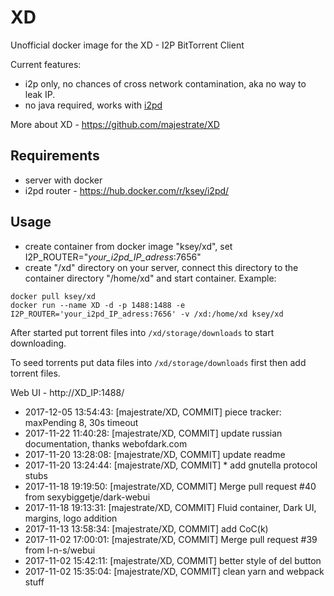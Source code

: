# XD
Unofficial docker image for the XD - I2P BitTorrent Client

Current features:

* i2p only, no chances of cross network contamination, aka no way to leak IP.
* no java required, works with [i2pd](https://github.com/purplei2p/i2pd)

More about XD - https://github.com/majestrate/XD

## Requirements

* server with docker
* i2pd router - https://hub.docker.com/r/ksey/i2pd/

## Usage

* create container from docker image "ksey/xd", set I2P_ROUTER="*your_i2pd_IP_adress*:7656"
* create "/xd" directory on your server, connect this directory to the container directory "/home/xd" and start container. Example:
```
docker pull ksey/xd
docker run --name XD -d -p 1488:1488 -e I2P_ROUTER='your_i2pd_IP_adress:7656' -v /xd:/home/xd ksey/xd
```

After started put torrent files into `/xd/storage/downloads` to start downloading.

To seed torrents put data files into `/xd/storage/downloads` first then add torrent files.

Web UI - http://XD_IP:1488/


* 2017-12-05 13:54:43: [majestrate/XD, COMMIT] piece tracker: maxPending 8, 30s timeout
* 2017-11-22 11:40:28: [majestrate/XD, COMMIT] update russian documentation, thanks webofdark.com
* 2017-11-20 13:28:08: [majestrate/XD, COMMIT] update readme
* 2017-11-20 13:24:44: [majestrate/XD, COMMIT] * add gnutella protocol stubs
* 2017-11-18 19:19:50: [majestrate/XD, COMMIT] Merge pull request #40 from sexybiggetje/dark-webui
* 2017-11-18 19:13:31: [majestrate/XD, COMMIT] Fluid container, Dark UI, margins, logo addition
* 2017-11-13 13:58:34: [majestrate/XD, COMMIT] add CoC(k)
* 2017-11-02 17:00:01: [majestrate/XD, COMMIT] Merge pull request #39 from l-n-s/webui
* 2017-11-02 15:42:11: [majestrate/XD, COMMIT] better style of del button
* 2017-11-02 15:35:04: [majestrate/XD, COMMIT] clean yarn and webpack stuff
